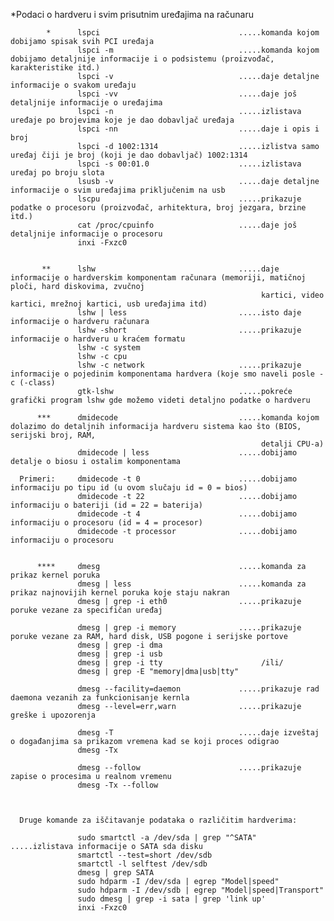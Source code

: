 *Podaci o hardveru i svim prisutnim uređajima na računaru 

            *      lspci                               .....komanda kojom dobijamo spisak svih PCI uređaja
                   lspci -m                            .....komanda kojom dobijamo detaljnije informacije i o podsistemu (proizvođač, karakteristike itd.)
                   lspci -v                            .....daje detaljne informacije o svakom uređaju
                   lspci -vv                           .....daje još detaljnije informacije o uređajima
                   lspci -n                            .....izlistava uređaje po brojevima koje je dao dobavljač uređaja
                   lspci -nn                           .....daje i opis i broj
                   lspci -d 1002:1314                  .....izlistva samo uređaj čiji je broj (koji je dao dobavljač) 1002:1314
                   lspci -s 00:01.0                    .....izlistava uređaj po broju slota
                   lsusb -v                            .....daje detaljne informacije o svim uređajima priključenim na usb
                   lscpu                               .....prikazuje podatke o procesoru (proizvođač, arhitektura, broj jezgara, brzine itd.)
                   cat /proc/cpuinfo                   .....daje još detaljnije informacije o procesoru
                   inxi -Fxzc0

                   
           **      lshw                                .....daje informacije o hardverskim komponentam računara (memoriji, matičnoj ploči, hard diskovima, zvučnoj
                                                            kartici, video kartici, mrežnoj kartici, usb uređajima itd)
                   lshw | less                         .....isto daje informacije o hardveru računara                                         
                   lshw -short                         .....prikazuje informacije o hardveru u kraćem formatu
                   lshw -c system
                   lshw -c cpu
                   lshw -c network                     .....prikazuje informacije o pojedinim komponentama hardvera (koje smo naveli posle -c (-class)
                   gtk-lshw                            .....pokreće grafički program lshw gde možemo videti detaljno podatke o hardveru
                   
          ***      dmidecode                           .....komanda kojom dolazimo do detaljnih informacija hardveru sistema kao što (BIOS, serijski broj, RAM,                 
                                                            detalji CPU-a) 
                   dmidecode | less                    .....dobijamo detalje o biosu i ostalim komponentama 
                   
      Primeri:     dmidecode -t 0                      .....dobijamo informaciju po tipu id (u ovom slučaju id = 0 = bios)
                   dmidecode -t 22                     .....dobijamo informaciju o bateriji (id = 22 = baterija)
                   dmidecode -t 4                      .....dobijamo informaciju o procesoru (id = 4 = procesor)
                   dmidecode -t processor              .....dobijamo informaciju o procesoru 
                   
                   
          ****     dmesg                               .....komanda za prikaz kernel poruka 
                   dmesg | less                        .....komanda za prikaz najnovijih kernel poruka koje staju nakran
                   dmesg | grep -i eth0                .....prikazuje poruke vezane za specifičan uređaj
                   
                   dmesg | grep -i memory              .....prikazuje poruke vezane za RAM, hard disk, USB pogone i serijske portove
                   dmesg | grep -i dma
                   dmesg | grep -i usb
                   dmesg | grep -i tty                      /ili/
                   dmesg | grep -E "memory|dma|usb|tty"
                   
                   dmesg --facility=daemon             .....prikazuje rad daemona vezanih za funkcionisanje kernla
                   dmesg --level=err,warn              .....prikazuje greške i upozorenja 
                   
                   dmesg -T                            .....daje izveštaj o događanjima sa prikazom vremena kad se koji proces odigrao                           
                   dmesg -Tx
          
                   dmesg --follow                      .....prikazuje zapise o procesima u realnom vremenu
                   dmesg -Tx --follow
                   
                   
          
      Druge komande za iščitavanje podataka o različitim hardverima:  
      
                   sudo smartctl -a /dev/sda | grep "^SATA"          .....izlistava informacije o SATA sda disku
                   smartctl --test=short /dev/sdb
                   smartctl -l selftest /dev/sdb
                   dmesg | grep SATA
                   sudo hdparm -I /dev/sda | egrep "Model|speed"
                   sudo hdparm -I /dev/sdb | egrep "Model|speed|Transport"
                   sudo dmesg | grep -i sata | grep 'link up'
                   inxi -Fxzc0
                   
                   